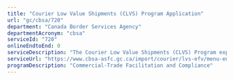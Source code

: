 ```yaml
---
title: "Courier Low Value Shipments (CLVS) Program Application"
url: "gc/cbsa/720"
department: "Canada Border Services Agency"
departmentAcronym: "cbsa"
serviceId: "720"
onlineEndtoEnd: 0
serviceDescription: "The Courier Low Value Shipments (CLVS) Program expedites the importation of goods into Canada of approved shipments worth CAN$2,500 or less.  This program is available for both casual and commercial shipments.  Commercial Carriers/Couriers that want to participate in the Courier Low-Value Shipment (LVS) program must first submit an application."
serviceUrl: "https://www.cbsa-asfc.gc.ca/import/courier/lvs-efv/menu-eng.html"
programDescription: "Commercial-Trade Facilitation and Compliance"
---
```

